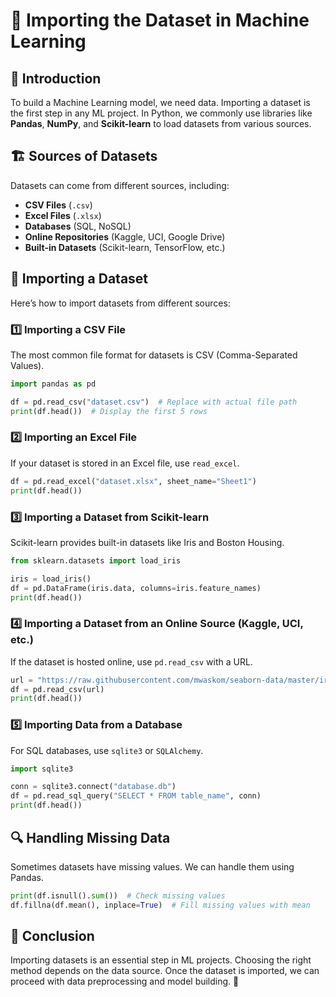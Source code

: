 # 📌 Importing the Dataset in Machine Learning

## 📖 Introduction
To build a Machine Learning model, we need data. Importing a dataset is the first step in any ML project. In Python, we commonly use libraries like **Pandas**, **NumPy**, and **Scikit-learn** to load datasets from various sources.

## 🏗️ Sources of Datasets
Datasets can come from different sources, including:
- **CSV Files** (`.csv`)
- **Excel Files** (`.xlsx`)
- **Databases** (SQL, NoSQL)
- **Online Repositories** (Kaggle, UCI, Google Drive)
- **Built-in Datasets** (Scikit-learn, TensorFlow, etc.)

## 🚀 Importing a Dataset
Here’s how to import datasets from different sources:

### 1️⃣ Importing a CSV File
The most common file format for datasets is CSV (Comma-Separated Values).
```python
import pandas as pd

df = pd.read_csv("dataset.csv")  # Replace with actual file path
print(df.head())  # Display the first 5 rows
```

### 2️⃣ Importing an Excel File
If your dataset is stored in an Excel file, use `read_excel`.
```python
df = pd.read_excel("dataset.xlsx", sheet_name="Sheet1")
print(df.head())
```

### 3️⃣ Importing a Dataset from Scikit-learn
Scikit-learn provides built-in datasets like Iris and Boston Housing.
```python
from sklearn.datasets import load_iris

iris = load_iris()
df = pd.DataFrame(iris.data, columns=iris.feature_names)
print(df.head())
```

### 4️⃣ Importing a Dataset from an Online Source (Kaggle, UCI, etc.)
If the dataset is hosted online, use `pd.read_csv` with a URL.
```python
url = "https://raw.githubusercontent.com/mwaskom/seaborn-data/master/iris.csv"
df = pd.read_csv(url)
print(df.head())
```

### 5️⃣ Importing Data from a Database
For SQL databases, use `sqlite3` or `SQLAlchemy`.
```python
import sqlite3

conn = sqlite3.connect("database.db")
df = pd.read_sql_query("SELECT * FROM table_name", conn)
print(df.head())
```

## 🔍 Handling Missing Data
Sometimes datasets have missing values. We can handle them using Pandas.
```python
print(df.isnull().sum())  # Check missing values
df.fillna(df.mean(), inplace=True)  # Fill missing values with mean
```

## 🏁 Conclusion
Importing datasets is an essential step in ML projects. Choosing the right method depends on the data source. Once the dataset is imported, we can proceed with data preprocessing and model building. 🚀

